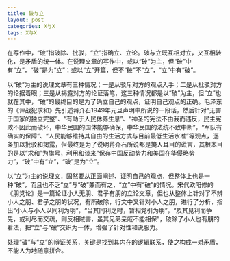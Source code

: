 ```yaml
---
title: 破与立
layout: post
categories: X与X
tags: X与X
---
```


在写作中，“破”指破除、批驳，“立”指确立、立论。破与立既互相对立，又互相转化，是矛盾的统一体。在说理文章的写作中，或以“破”为主，但“破”中有“立”，“破”是为“立”；或以“立”开篇，但不“破”不“立”，“立”中有“破”。

以“破”为主的说理文章有三种情况；一是从驳斥对方的观点入手；二是从批驳对方的论据着眼；三是从揭露对方的论证落笔，这三种情况都是以“破”为主，但“立”也就在其中，“破”的最终目的是为了确立自己的观点，证明自己观点的正确。毛泽东的《评战犯求和》先引述蒋介石1949年元旦声明中所说的一段话，然后针对“无害于国家的独立完整”、“有助于人民休养生息”、“神圣的宪法不由我而违反，民主宪政不因此而破坏，中华民国的国体能够确保，中华民国的法统不致中断”，“军队有确实的保障”、“人民能够维持其自由的生活方式与目前最低生活水准”等观点，逐条加以批驳和揭露，但最终是为了说明蒋介石所说都是掩人耳目的谎言，其根本目的是以“求和”为旗号，利用和谈来“保存中国反动势力和美国在华侵略势力”，“破”中有“立”，“破”是为“立”。

以“立”为主的说理文，固然要从正面阐述、证明自己的观点，但整体上也是一种“破”，而且也不乏“立”与“破”兼而有之，“立”中有“破”的情况。宋代欧阳修的《朋党论》是一篇论证小人无朋、君子有朋的立论文章，但也从整体上针对了不辨小人之朋、君子之朋的状况，有所破除，行文中又针对小人之朋，进行了分析，指出“小人与小人以同利为明”，“当其同利之时，暂相党引为朋”，“及其见利而争先，或利尽而交疏，则反相贼害，虽其兄弟亲戚不能相保”，破除了小人也有朋的看法，把“立”与“破”交织为一体，增强了针对性和说服力。

处理“破”与“立”的辩证关系，关键是找到其内在的逻辑联系，使之构成一对矛盾，不能人为地随意拼合。 